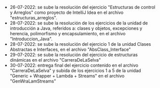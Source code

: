 - 26-07-2022: se sube la resolución del ejercicio "Estructuras de control y Arreglos" como proyecto de IntelliJ Idea en el archivo "estructuras_arreglos".
- 28-07-2022: se sube la resolución de los ejercicios de la unidad de introducción a Java, referidos a: clases y objetos, excepciones y herencia, polimorfismo y encapsulamiento, en el archivo "Introduccion_Java".
- 28-07-2022: se sube la resolución del ejercicio 1 de la unidad Clases Abstractas e Interfaces, en el archivo "AbsClass_Interface"
- 29-07-2022: se sube la resolución del ejercicio de estructuras dinámicas en el archivo "CarreraDeLaSelva"
- 30-07-2022: entrega final del ejercicio contenido en el archivo "CarreraDeLaSelva" y subida de los ejercicios 1 a 5 de la unidad "Generic + Wrapper + Lambda + Streams" en el 
archivo "GenWraLamStreams"
